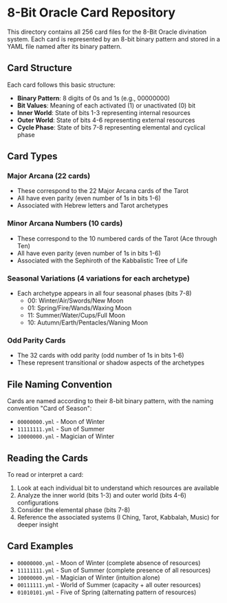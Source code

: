 # 8-Bit Oracle Card Repository

This directory contains all 256 card files for the 8-Bit Oracle divination system. Each card is represented by an 8-bit binary pattern and stored in a YAML file named after its binary pattern.

## Card Structure

Each card follows this basic structure:
- **Binary Pattern**: 8 digits of 0s and 1s (e.g., 00000000)
- **Bit Values**: Meaning of each activated (1) or unactivated (0) bit
- **Inner World**: State of bits 1-3 representing internal resources
- **Outer World**: State of bits 4-6 representing external resources
- **Cycle Phase**: State of bits 7-8 representing elemental and cyclical phase

## Card Types

### Major Arcana (22 cards)
- These correspond to the 22 Major Arcana cards of the Tarot
- All have even parity (even number of 1s in bits 1-6)
- Associated with Hebrew letters and Tarot archetypes

### Minor Arcana Numbers (10 cards)
- These correspond to the 10 numbered cards of the Tarot (Ace through Ten)
- All have even parity (even number of 1s in bits 1-6)
- Associated with the Sephiroth of the Kabbalistic Tree of Life

### Seasonal Variations (4 variations for each archetype)
- Each archetype appears in all four seasonal phases (bits 7-8)
  - 00: Winter/Air/Swords/New Moon
  - 01: Spring/Fire/Wands/Waxing Moon
  - 11: Summer/Water/Cups/Full Moon
  - 10: Autumn/Earth/Pentacles/Waning Moon

### Odd Parity Cards
- The 32 cards with odd parity (odd number of 1s in bits 1-6)
- These represent transitional or shadow aspects of the archetypes

## File Naming Convention

Cards are named according to their 8-bit binary pattern, with the naming convention "Card of Season":
- `00000000.yml` - Moon of Winter
- `11111111.yml` - Sun of Summer
- `10000000.yml` - Magician of Winter

## Reading the Cards

To read or interpret a card:
1. Look at each individual bit to understand which resources are available
2. Analyze the inner world (bits 1-3) and outer world (bits 4-6) configurations
3. Consider the elemental phase (bits 7-8)
4. Reference the associated systems (I Ching, Tarot, Kabbalah, Music) for deeper insight

## Card Examples

- `00000000.yml` - Moon of Winter (complete absence of resources)
- `11111111.yml` - Sun of Summer (complete presence of all resources)
- `10000000.yml` - Magician of Winter (intuition alone)
- `00111111.yml` - World of Summer (capacity + all outer resources)
- `01010101.yml` - Five of Spring (alternating pattern of resources)